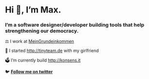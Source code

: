 <h1>Hi 👋, I’m Max.</h1>
<h3>I’m a software designer/developer building tools that help strengthening our democracy.</h3>

⚖️ I work at [MeinGrundeinkommen](https://www.meingrundeinkommen.de)

👫 I started http://tinyteam.de with my girlfriend

🗳 I’m currently build http://konsens.it

🐦 **[Follow me on twitter](https://twitter.com/max_hoffmann)**
